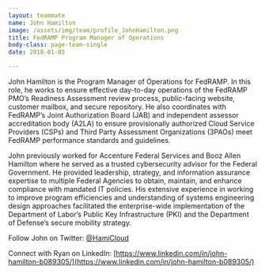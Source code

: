 ```yaml
---
layout: teammate
name: John Hamilton
image: /assets/img/team/profile_JohnHamilton.png
title: FedRAMP Program Manager of Operations
body-class: page-team-single
date: 2018-01-05

---
```


John Hamilton is the Program Manager of Operations for FedRAMP. In this role, he works to ensure effective day-to-day operations of the FedRAMP PMO’s Readiness Assessment review process, public-facing website, customer mailbox, and secure repository. He also coordinates with FedRAMP’s Joint Authorization Board (JAB) and independent assessor accreditation body (A2LA) to ensure provisionally authorized Cloud Service Providers (CSPs) and Third Party Assessment Organizations (3PAOs) meet FedRAMP performance standards and guidelines.

John previously worked for Accenture Federal Services and Booz Allen Hamilton where he served as a trusted cybersecurity advisor for the Federal Government. He provided leadership, strategy, and information assurance expertise to multiple Federal Agencies to obtain, maintain, and enhance compliance with mandated IT policies. His extensive experience in working to improve program efficiencies and understanding of systems engineering design approaches facilitated the enterprise-wide implementation of the Department of Labor’s Public Key Infrastructure (PKI) and the Department of Defense’s secure mobility strategy.

Follow John on Twitter: [@HamiCloud](http://twitter.com/HamiCloud)

Connect with Ryan on LinkedIn: [https://www.linkedin.com/in/john-hamilton-b089305/](https://www.linkedin.com/in/john-hamilton-b089305/)
